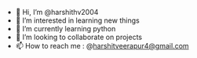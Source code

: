 - 👋 Hi, I’m @harshithv2004
- 👀 I’m interested in learning new things
- 🌱 I’m currently learning python
- 💞️ I’m looking to collaborate on projects
- 📫 How to reach me : @harshitveerapur4@gmail.com
  


